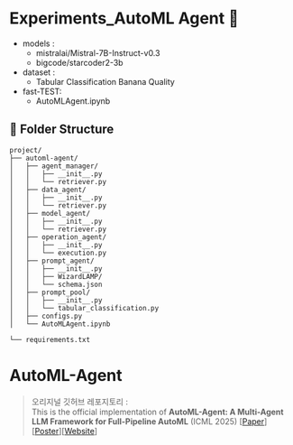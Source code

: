 # Experiments_AutoML Agent 💽
- models : 
    - mistralai/Mistral-7B-Instruct-v0.3
    - bigcode/starcoder2-3b
- dataset : 
    - Tabular Classification Banana Quality
- fast-TEST:
    - AutoMLAgent.ipynb

## 📁 Folder Structure
```
project/
├── automl-agent/
│   ├── agent_manager/
│   │   ├── __init__.py
│   │   └── retriever.py
│   ├── data_agent/
│   │   ├── __init__.py
│   │   └── retriever.py
│   ├── model_agent/
│   │   ├── __init__.py
│   │   └── retriever.py
│   ├── operation_agent/
│   │   ├── __init__.py
│   │   └── execution.py
│   ├── prompt_agent/
│   │   ├── __init__.py
│   │   ├── WizardLAMP/
│   │   └── schema.json
│   ├── prompt_pool/
│   │   ├── __init__.py
│   │   └── tabular_classification.py
│   ├── configs.py
│   └── AutoMLAgent.ipynb

└── requirements.txt

```

# AutoML-Agent
>오리지널 깃허브 레포지토리 :   
This is the official implementation of **AutoML-Agent: A Multi-Agent LLM Framework for Full-Pipeline AutoML** (ICML 2025) 
> [[Paper](https://arxiv.org/abs/2410.02958)][[Poster](/static/pdfs/poster.pdf)][[Website](https://deepauto-ai.github.io/automl-agent/)]
